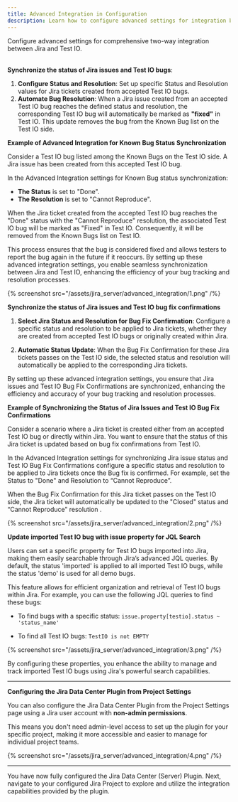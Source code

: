 ```yaml
---
title: Advanced Integration in Configuration
description: Learn how to configure advanced settings for integration between Jira and Test IO.
---
```


Configure advanced settings for comprehensive two-way integration between Jira and Test IO.  
&nbsp;

**Synchronize the status of Jira issues and Test IO bugs**:

1. **Configure Status and Resolution**: Set up specific Status and Resolution values for Jira tickets created from accepted Test IO bugs.
2. **Automate Bug Resolution**: When a Jira issue created from an accepted Test IO bug reaches the defined status and resolution, the corresponding Test IO bug will automatically be marked as **"fixed"** in Test IO. This update removes the bug from the Known Bug list on the Test IO side.

**Example of Advanced Integration for Known Bug Status Synchronization**

Consider a Test IO bug listed among the Known Bugs on the Test IO side. A Jira issue has been created from this accepted Test IO bug.

In the Advanced Integration settings for Known Bug status synchronization:

- **The Status** is set to "Done".
- **The Resolution** is set to "Cannot Reproduce".

When the Jira ticket created from the accepted Test IO bug reaches the "Done" status with the "Cannot Reproduce" resolution, the associated Test IO bug will be marked as "Fixed" in Test IO. Consequently, it will be removed from the Known Bugs list on Test IO.

This process ensures that the bug is considered fixed and allows testers to report the bug again in the future if it reoccurs. By setting up these advanced integration settings, you enable seamless synchronization between Jira and Test IO, enhancing the efficiency of your bug tracking and resolution processes.

{% screenshot src="/assets/jira_server/advanced_integration/1.png" /%}

**Synchronize the status of Jira issues and Test IO bug fix confirmations**

1. **Select Jira Status and Resolution for Bug Fix Confirmation**: Configure a specific status and resolution to be applied to Jira tickets, whether they are created from accepted Test IO bugs or originally created within Jira.

2. **Automatic Status Update**: When the Bug Fix Confirmation for these Jira tickets passes on the Test IO side, the selected status and resolution will automatically be applied to the corresponding Jira tickets.

By setting up these advanced integration settings, you ensure that Jira issues and Test IO Bug Fix Confirmations are synchronized, enhancing the efficiency and accuracy of your bug tracking and resolution processes.

**Example of Synchronizing the Status of Jira Issues and Test IO Bug Fix Confirmations**

Consider a scenario where a Jira ticket is created either from an accepted Test IO bug or directly within Jira. You want to ensure that the status of this Jira ticket is updated based on bug fix confirmations from Test IO.

In the Advanced Integration settings for synchronizing Jira issue status and Test IO Bug Fix Confirmations configure a specific status and resolution to be applied to Jira tickets once the Bug fix is confirmed. For example, set the Status to "Done" and Resolution to “Cannot Reproduce”.

When the Bug Fix Confirmation for this Jira ticket passes on the Test IO side, the Jira ticket will automatically be updated to the "Closed" status and “Cannot Reproduce” resolution .

{% screenshot src="/assets/jira_server/advanced_integration/2.png" /%}

**Update imported Test IO bug with issue property for JQL Search**

Users can set a specific property for Test IO bugs imported into Jira, making them easily searchable through Jira’s advanced JQL queries. By default, the status 'imported' is applied to all imported Test IO bugs, while the status 'demo' is used for all demo bugs.

This feature allows for efficient organization and retrieval of Test IO bugs within Jira. For example, you can use the following JQL queries to find these bugs:

- To find bugs with a specific status: `issue.property[testio].status ~ 'status_name'`

- To find all Test IO bugs: `TestIO is not EMPTY`

{% screenshot src="/assets/jira_server/advanced_integration/3.png" /%}

By configuring these properties, you enhance the ability to manage and track imported Test IO bugs using Jira's powerful search capabilities.

---

**Configuring the Jira Data Center Plugin from Project Settings**

You can also configure the Jira Data Center Plugin from the Project Settings page using a Jira user account with **non-admin permissions**.

This means you don't need admin-level access to set up the plugin for your specific project, making it more accessible and easier to manage for individual project teams.

{% screenshot src="/assets/jira_server/advanced_integration/4.png" /%}

---

You have now fully configured the Jira Data Center (Server) Plugin. Next, navigate to your configured Jira Project to explore and utilize the integration capabilities provided by the plugin.
